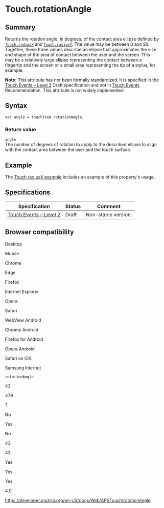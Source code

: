 Touch.rotationAngle
===================

Summary
-------

Returns the rotation angle, in degrees, of the contact area ellipse defined by [`Touch.radiusX`](radiusx) and [`Touch.radiusY`](radiusy). The value may be between 0 and 90. Together, these three values describe an ellipse that approximates the size and shape of the area of contact between the user and the screen. This may be a relatively large ellipse representing the contact between a fingertip and the screen or a small area representing the tip of a stylus, for example.

**Note:** This attribute has *not* been formally standardized. It is specified in the [Touch Events – Level 2](https://w3c.github.io/touch-events/) <span class="spec-draft">Draft</span> specification and not in [Touch Events](https://www.w3.org/TR/touch-events/) <span class="spec-rec">Recommendation</span>. This attribute is not widely implemented.

Syntax
------

    var angle = touchItem.rotationAngle;

### Return value

`angle`  
The number of degrees of rotation to apply to the described ellipse to align with the contact area between the user and the touch surface.

Example
-------

The [Touch.radiusX example](radiusx#example) includes an example of this property's usage.

Specifications
--------------

<table><thead><tr class="header"><th>Specification</th><th>Status</th><th>Comment</th></tr></thead><tbody><tr class="odd"><td><a href="https://w3c.github.io/touch-events/#dom-touch-rotationangle">Touch Events – Level 2</a></td><td><span class="spec-draft">Draft</span></td><td>Non-stable version.</td></tr></tbody></table>

Browser compatibility
---------------------

Desktop

Mobile

Chrome

Edge

Firefox

Internet Explorer

Opera

Safari

WebView Android

Chrome Android

Firefox for Android

Opera Android

Safari on IOS

Samsung Internet

`rotationAngle`

43

≤79

?

No

Yes

No

43

43

Yes

Yes

Yes

4.0

<a href="https://developer.mozilla.org/en-US/docs/Web/API/Touch/rotationAngle" class="_attribution-link">https://developer.mozilla.org/en-US/docs/Web/API/Touch/rotationAngle</a>
